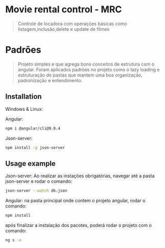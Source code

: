 

# Movie rental control - MRC

> Controle de locadora com operações básicas como listagem,inclusão,delete e update de filmes

# Padrões
> Projeto simples e que agrega bons conceitos de estrutura com o angular. Foram aplicados padrões no projeto como o lazy loading e estruturação de pastas que mantem uma boa organização, padronização e entendimento.


## Installation

Windows & Linux:

Angular:

```sh
npm i @angular/cli@9.0.4
```

Json-server:

```sh
npm install -g json-server
```

## Usage example

Json-server:
Ao realizar as instações obrigatórias, navegar até a pasta json-server e rodar o comando:
```sh
json-server --watch db.json
```

Angular:
na pasta principal onde contem o projeto angular, rodar o comando: 
```sh
npm install
```
após finalizar a instalação dos pacotes, poderá rodar o projeto com o comando:
```sh
ng s -o
```
